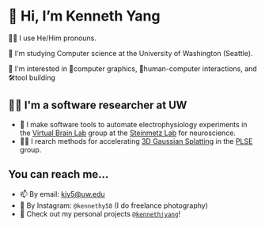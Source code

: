 # 👋 Hi, I’m Kenneth Yang

🙋‍♂️ I use He/Him pronouns.

🌱 I'm studying Computer science at the University of Washington (Seattle).

👀 I'm interested in 🎨computer graphics, 🤖human-computer interactions, and 🛠️tool building

## 👨‍🔬 I'm a software researcher at UW
- 🧠 I make software tools to automate electrophysiology experiments in the [Virtual Brain Lab](https://virtualbrainlab.org/) group at the [Steinmetz Lab](https://www.steinmetzlab.net/) for neuroscience.
- 👨‍💻 I rearch methods for accelerating [3D Gaussian Splatting](https://repo-sam.inria.fr/fungraph/3d-gaussian-splatting/) in the [PLSE](https://uwplse.org/) group.

## You can reach me...
- 📫 By email: kjy5@uw.edu
- 📸 By Instagram: `@kennethy58` (I do freelance photography)
- 🏡 Check out my personal projects [`@kennethjyang`](https://github.com/kennethjyang)!

<!---
![Kenneth's GitHub stats](https://github-readme-stats.vercel.app/api?username=kjy5&show_icons=true&count_private=true&theme=transparent&include_all_commits=true&hide=stars)
--->

<!---
kjy5/kjy5 is a ✨ special ✨ repository because its `README.md` (this file) appears on your GitHub profile.
You can click the Preview link to take a look at your changes.
--->
